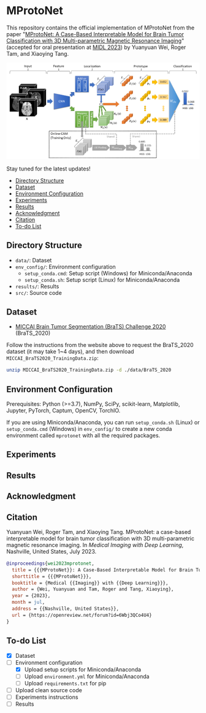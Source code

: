 # MProtoNet

This repository contains the official implementation of MProtoNet from the paper "[MProtoNet: A Case-Based Interpretable Model for Brain Tumor Classification with 3D Multi-parametric Magnetic Resonance Imaging](https://openreview.net/forum?id=6Wbj3QCo4U4 "https://openreview.net/forum?id=6Wbj3QCo4U4")" (accepted for oral presentation at [MIDL 2023](https://2023.midl.io/ "https://2023.midl.io/")) by Yuanyuan Wei, Roger Tam, and Xiaoying Tang.

![Architecture](./images/architecture.png "The overall architecture of MProtoNet")

Stay tuned for the latest updates!

- [Directory Structure](#directory-structure)
- [Dataset](#dataset)
- [Environment Configuration](#environment-configuration)
- [Experiments](#experiments)
- [Results](#results)
- [Acknowledgment](#acknowledgment)
- [Citation](#citation)
- [To-do List](#to-do-list)

## Directory Structure

- `data/`: Dataset
- `env_config/`: Environment configuration
  - `setup_conda.cmd`: Setup script (Windows) for Miniconda/Anaconda
  - `setup_conda.sh`: Setup script (Linux) for Miniconda/Anaconda
- `results/`: Results
- `src/`: Source code

## Dataset

- [MICCAI Brain Tumor Segmentation (BraTS) Challenge 2020](https://www.med.upenn.edu/cbica/brats2020/ "https://www.med.upenn.edu/cbica/brats2020/") (BraTS_2020)

Follow the instructions from the website above to request the BraTS_2020 dataset (it may take 1~4 days), and then download `MICCAI_BraTS2020_TrainingData.zip`:

```sh
unzip MICCAI_BraTS2020_TrainingData.zip -d ./data/BraTS_2020
```

## Environment Configuration

Prerequisites: Python (>=3.7), NumPy, SciPy, scikit-learn, Matplotlib, Jupyter, PyTorch, Captum, OpenCV, TorchIO.

If you are using Miniconda/Anaconda, you can run `setup_conda.sh` (Linux) or `setup_conda.cmd` (Windows) in `env_config/`  to create a new conda environment called `mprotonet` with all the required packages.

## Experiments

## Results

## Acknowledgment

## Citation

Yuanyuan Wei, Roger Tam, and Xiaoying Tang. MProtoNet: a case-based interpretable model for brain tumor classification with 3D multi-parametric magnetic resonance imaging. In *Medical Imaging with Deep Learning*, Nashville, United States, July 2023.

```bibtex
@inproceedings{wei2023mprotonet,
  title = {{{MProtoNet}}: A Case-Based Interpretable Model for Brain Tumor Classification with {{3D}} Multi-Parametric Magnetic Resonance Imaging},
  shorttitle = {{{MProtoNet}}},
  booktitle = {Medical {{Imaging}} with {{Deep Learning}}},
  author = {Wei, Yuanyuan and Tam, Roger and Tang, Xiaoying},
  year = {2023},
  month = jul,
  address = {{Nashville, United States}},
  url = {https://openreview.net/forum?id=6Wbj3QCo4U4}
}
```

## To-do List

- [x] Dataset
- [ ] Environment configuration
  - [x] Upload setup scripts for Miniconda/Anaconda
  - [ ] Upload `environment.yml` for Miniconda/Anaconda
  - [ ] Upload `requirements.txt` for pip
- [ ] Upload clean source code
- [ ] Experiments instructions
- [ ] Results
